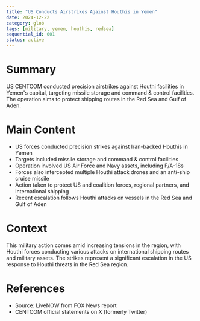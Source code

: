 ```yaml
---
title: "US Conducts Airstrikes Against Houthis in Yemen"
date: 2024-12-22
category: glob
tags: [military, yemen, houthis, redsea]
sequential_id: 001
status: active
---
```


# Summary
US CENTCOM conducted precision airstrikes against Houthi facilities in Yemen's capital, targeting missile storage and command & control facilities. The operation aims to protect shipping routes in the Red Sea and Gulf of Aden.

# Main Content
- US forces conducted precision strikes against Iran-backed Houthis in Yemen
- Targets included missile storage and command & control facilities
- Operation involved US Air Force and Navy assets, including F/A-18s
- Forces also intercepted multiple Houthi attack drones and an anti-ship cruise missile
- Action taken to protect US and coalition forces, regional partners, and international shipping
- Recent escalation follows Houthi attacks on vessels in the Red Sea and Gulf of Aden

# Context
This military action comes amid increasing tensions in the region, with Houthi forces conducting various attacks on international shipping routes and military assets. The strikes represent a significant escalation in the US response to Houthi threats in the Red Sea region.

# References
- Source: LiveNOW from FOX News report
- CENTCOM official statements on X (formerly Twitter)
